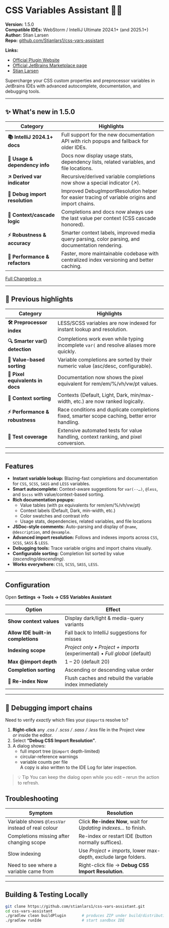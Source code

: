 # CSS Variables Assistant  🔧🎨

**Version:** 1.5.0<br/>
**Compatible IDEs:** WebStorm / IntelliJ Ultimate 2024.1+ (and 2025.1+)  
**Author:** Stian Larsen  
**Repo:** [github.com/Stianlars1/css-vars-assistant](https://github.com/Stianlars1/css-vars-assistant)

**Links:** 
- [Official Plugin Website](https://www.css-variables-assistant.dev)
- [Official JetBrains Marketplace page](https://plugins.jetbrains.com/plugin/27392-css-variables-assistant)
- [Stian Larsen](https://stianlarsen.com)


Supercharge your CSS custom properties and preprocessor variables in JetBrains IDEs with advanced autocomplete, documentation, and debugging tools.

---

## ✨ What's new in 1.5.0

| Category                    | Highlights                                                                                      |
|-----------------------------|-------------------------------------------------------------------------------------------------|
| **📚 IntelliJ 2024.1+ docs** | Full support for the new documentation API with rich popups and fallback for older IDEs.        |
| **🔗 Usage & dependency info**| Docs now display usage stats, dependency lists, related variables, and file locations.          |
| **↗ Derived var indicator**  | Recursive/derived variable completions now show a special indicator (↗).                        |
| **🔎 Debug import resolution**| Improved DebugImportResolution helper for easier tracing of variable origins and import chains. |
| **🧠 Context/cascade logic** | Completions and docs now always use the last value per context (CSS cascade honored).           |
| **⚡ Robustness & accuracy** | Smarter context labels, improved media query parsing, color parsing, and documentation rendering. |
| **🚀 Performance & refactors**| Faster, more maintainable codebase with centralized index versioning and better caching.        |

[Full Changelog →](https://github.com/Stianlars1/css-vars-assistant/blob/main/CHANGELOG.md)

---

## 🏅 Previous highlights

| Category                      | Highlights                                                                                  |
|-------------------------------|---------------------------------------------------------------------------------------------|
| **🛠️ Preprocessor index**      | LESS/SCSS variables are now indexed for instant lookup and resolution.                      |
| **🔍 Smarter var() detection** | Completions work even while typing incomplete `var(` and resolve aliases more quickly.       |
| **📏 Value-based sorting**     | Variable completions are sorted by their numeric value (asc/desc, configurable).            |
| **📐 Pixel equivalents in docs**| Documentation now shows the pixel equivalent for rem/em/%/vh/vw/pt values.                  |
| **🧠 Context sorting**         | Contexts (Default, Light, Dark, min/max-width, etc.) are now ranked logically.             |
| **⚡ Performance & robustness**| Race conditions and duplicate completions fixed, smarter scope caching, better error handling.|
| **🧪 Test coverage**           | Extensive automated tests for value handling, context ranking, and pixel conversion.        |

---

## Features

- **Instant variable lookup:** Blazing-fast completions and documentation for `CSS`, `SCSS`, `SASS` and `LESS` variables.
- **Smart autocomplete:** Context-aware suggestions for `var(--…)`, `@less`, and `$scss` with value/context-based sorting.
- **Rich documentation popups:**
    - Value tables (with px equivalents for rem/em/%/vh/vw/pt)
    - Context labels (Default, Dark, min-width, etc.)
    - Color swatches and contrast info
    - Usage stats, dependencies, related variables, and file locations
- **JSDoc-style comments:** Auto-parsing and display of `@name`, `@description`, and `@example`.
- **Advanced import resolution:** Follows and indexes imports across `CSS`, `SCSS`, `SASS` & `LESS`.
- **Debugging tools:** Trace variable origins and import chains visually.
- **Configurable sorting:** Completion list sorted by value _(ascending/descending)_.
- **Works everywhere:** `CSS`, `SCSS`, `SASS`, `LESS`.

---

## Configuration

Open **Settings → Tools → CSS Variables Assistant**

| Option | Effect                                                                        |
|--------|-------------------------------------------------------------------------------|
| **Show context values** | Display dark/light & media-query variants                                     |
| **Allow IDE built-in completions** | Fall back to IntelliJ suggestions for misses                                  |
| **Indexing scope** | *Project only* • *Project + imports* (experimental) • *Full global* (default) |
| **Max @import depth** | 1 – 20 (default 20)                                                           |
| **Completion sorting** | Ascending or descending value order                                           |
| **🔄 Re-index Now** | Flush caches and rebuild the variable index immediately                       |

---

## 🐞 Debugging import chains

Need to verify *exactly* which files your `@import`s resolve to?
1. **Right-click** any *.css / .scss / .sass / .less* file in the Project view <br>
   *or* inside the editor.
2. Select **“Debug CSS Import Resolution”**.
3. A dialog shows:
    * full import tree (`@import` depth-limited)
    * circular-reference warnings
    * variable counts per file  
      A copy is also written to the IDE Log for later inspection.

> 💡 Tip You can keep the dialog open while you edit – rerun the action to refresh.

## Troubleshooting

| Symptom | Resolution |
|---------|------------|
| Variable shows `@lessVar` instead of real colour | Click **Re-index Now**, wait for *Updating indexes…* to finish. |
| Completions missing after changing scope | Re-index or restart IDE (button normally suffices). |
| Slow indexing | Use *Project + imports*, lower max-depth, exclude large folders. |
| Need to see where a variable came from | Right-click file → **Debug CSS Import Resolution**. |

---

## Building & Testing Locally

```bash
git clone https://github.com/stianlars1/css-vars-assistant.git
cd css-vars-assistant
./gradlew clean buildPlugin       # produces ZIP under build/distributions
./gradlew runIde                  # start sandbox IDE
```

